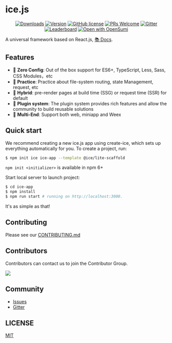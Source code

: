 # ice.js

<p align="center">
  <a href="https://www.npmjs.com/package/ice.js"><img src="https://badgen.net/npm/dm/ice.js" alt="Downloads"></a>
  <a href="https://www.npmjs.com/package/@ice/app"><img src="https://badgen.net/npm/v/@ice/app" alt="Version"></a>
  <a href="/LICENSE"><img src="https://img.shields.io/badge/license-MIT-blue.svg" alt="GitHub license" /></a>
  <a href="https://github.com/alibaba/ice/pulls"><img src="https://img.shields.io/badge/PRs-welcome-brightgreen.svg" alt="PRs Welcome" /></a>
  <a href="https://gitter.im/alibaba/ice"><img src="https://badges.gitter.im/alibaba/ice.svg" alt="Gitter" /></a>
  <a href="https://opensource.alibaba.com/contribution_leaderboard/details?projectValue=ice"><img src="https://img.shields.io/badge/ICE-Check%20Your%20Contribution-orange" alt="Leaderboard" /></a>
  <a href="https://opensumi.run/ide/alibaba/ice"><img src="https://custom-icon-badges.demolab.com/badge/opensumi-run-blue.svg?logo=opensumi" alt="Open with OpenSumi" /></a>
</p>

A universal framework based on React.js, [📚 Docs](https://ice.work/).

## Features

- 🐒 **Zero Config**: Out of the box support for ES6+, TypeScript, Less, Sass, CSS Modules，etc
- 🐯 **Practice**: Practice about file-system routing, state Management, request, etc
- 🦁 **Hybrid**: pre-render pages at build time (SSG) or request time (SSR) for default
- 🐌 **Plugin system**: The plugin system provides rich features and allow the community to build reusable solutions
- 🐂 **Multi-End**: Support both web, miniapp and Weex

## Quick start

We recommend creating a new ice.js app using create-ice, which sets up everything automatically for you. To create a project, run:

```bash
$ npm init ice ice-app --template @ice/lite-scaffold
```

`npm init <initializer>` is available in npm 6+

Start local server to launch project:

```bash
$ cd ice-app
$ npm install
$ npm run start # running on http://localhost:3000.
```

It's as simple as that!

## Contributing

Please see our [CONTRIBUTING.md](/.github/CONTRIBUTING.md)

## Contributors

Contributors can contact us to join the Contributor Group.

 <a href="https://github.com/alibaba/ice/graphs/contributors"><img src="https://alibaba.github.io/ice/ice.png" /></a>

## Community

- [Issues](https://github.com/alibaba/ice/issues)
- [Gitter](https://gitter.im/alibaba/ice)

## LICENSE

[MIT](https://github.com/alibaba/ice/blob/master/LICENSE)
